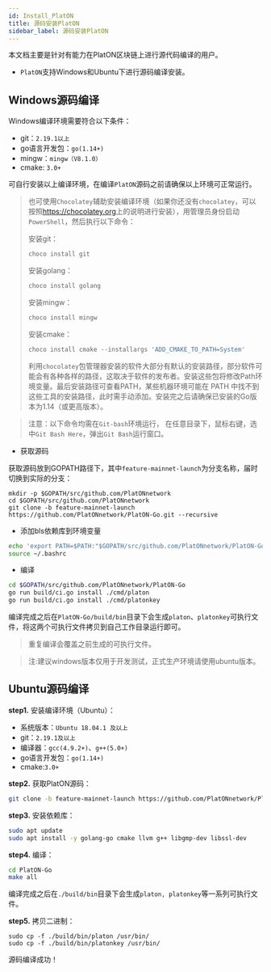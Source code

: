 ```yaml
---
id: Install_PlatON
title: 源码安装PlatON
sidebar_label: 源码安装PlatON
---
```


本文档主要是针对有能力在PlatON区块链上进行源代码编译的用户。

- `PlatON`支持Windows和Ubuntu下进行源码编译安装。

## Windows源码编译

Windows编译环境需要符合以下条件：

- git：`2.19.1以上`
- go语言开发包：`go(1.14+)`
- mingw：`mingw（V8.1.0）`
- cmake: `3.0+`

可自行安装以上编译环境，在编译`PlatON`源码之前请确保以上环境可正常运行。

> 也可使用`Chocolatey`辅助安装编译环境（如果你还没有`chocolatey`，可以按照<https://chocolatey.org>上的说明进行安装），用管理员身份启动`PowerShell`，然后执行以下命令：
>
> 安装git：
>
> ```powershell
> choco install git
> ```
>
> 安装golang：
>
> ```powershell
> choco install golang
> ```
>
> 安装mingw：
>
> ```powershell
> choco install mingw
> ```
>
> 安装cmake：
>
> ```powershell
> choco install cmake --installargs 'ADD_CMAKE_TO_PATH=System'
> ```
>
> 利用`chocolatey`包管理器安装的软件大部分有默认的安装路径，部分软件可能会有各种各样的路径，这取决于软件的发布者。安装这些包将修改Path环境变量。最后安装路径可查看PATH，某些机器环境可能在 PATH 中找不到这些工具的安装路径，此时需手动添加。安装完之后请确保已安装的Go版本为1.14（或更高版本）。
>

> 注意：以下命令均需在`Git-bash`环境运行， 在任意目录下，鼠标右键，选中`Git Bash Here`，弹出`Git Bash`运行窗口。

- 获取源码

获取源码放到GOPATH路径下，其中`feature-mainnet-launch`为分支名称，届时切换到实际的分支：

```
mkdir -p $GOPATH/src/github.com/PlatONnetwork
cd $GOPATH/src/github.com/PlatONnetwork
git clone -b feature-mainnet-launch https://github.com/PlatONnetwork/PlatON-Go.git --recursive
```

- 添加bls依赖库到环境变量

```bash
echo 'export PATH=$PATH:"$GOPATH/src/github.com/PlatONnetwork/PlatON-Go/crypto/bls/bls_win/lib"' >> ~/.bashrc
source ~/.bashrc
```

- 编译

```bash
cd $GOPATH/src/github.com/PlatONnetwork/PlatON-Go
go run build/ci.go install ./cmd/platon
go run build/ci.go install ./cmd/platonkey
```

编译完成之后在`PlatON-Go/build/bin`目录下会生成`platon`、`platonkey`可执行文件，将这两个可执行文件拷贝到自己工作目录运行即可。

> 重复编译会覆盖之前生成的可执行文件。


> 注:建议windows版本仅用于开发测试，正式生产环境请使用ubuntu版本。

## Ubuntu源码编译

**step1.** 安装编译环境（Ubuntu）：

- 系统版本：`Ubuntu 18.04.1 及以上`
- git：`2.19.1及以上`
- 编译器：`gcc(4.9.2+)`、`g++(5.0+)`
- go语言开发包：`go(1.14+)`
- cmake:`3.0+`

**step2.** 获取PlatON源码：

```bash
git clone -b feature-mainnet-launch https://github.com/PlatONnetwork/PlatON-Go.git --recursive
```

**step3.** 安装依赖库：

```bash
sudo apt update 
sudo apt install -y golang-go cmake llvm g++ libgmp-dev libssl-dev
```

**step4.** 编译：

```bash
cd PlatON-Go 
make all
```

编译完成之后在`./build/bin`目录下会生成`platon, platonkey`等一系列可执行文件。

**step5.** 拷贝二进制： 

```shell
sudo cp -f ./build/bin/platon /usr/bin/
sudo cp -f ./build/bin/platonkey /usr/bin/
```

源码编译成功！